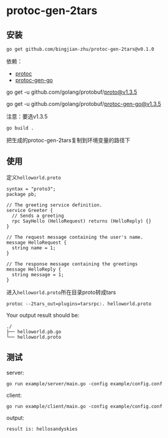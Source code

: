 # protoc-gen-2tars

## 安装

```
go get github.com/bingjian-zhu/protoc-gen-2tars@v0.1.0
```

依赖：

- [protoc](https://github.com/google/protobuf)
- [protoc-gen-go](https://github.com/golang/protobuf)

go get -u github.com/golang/protobuf/proto@v1.3.5

go get -u github.com/golang/protobuf/protoc-gen-go@v1.3.5

注意：要选v1.3.5

```
go build .
```
把生成的protoc-gen-2tars复制到环境变量的路径下

## 使用

定义`helloworld.proto`

```
syntax = "proto3";
package pb;

// The greeting service definition.
service Greeter {
  // Sends a greeting
  rpc SayHello (HelloRequest) returns (HelloReply) {}
}

// The request message containing the user's name.
message HelloRequest {
  string name = 1;
}

// The response message containing the greetings
message HelloReply {
  string message = 1;
}
```

进入`helloworld.proto`所在目录proto转成tars

```
protoc --2tars_out=plugins=tarsrpc:. helloworld.proto
```

Your output result should be:

```
./
├── helloworld.pb.go
└── helloworld.proto
```

## 测试

server:
```
go run example/server/main.go -config example/config.conf
```

client:
```
go run example/client/main.go -config example/config.conf
```

output:
```
result is: hellosandyskies
```
